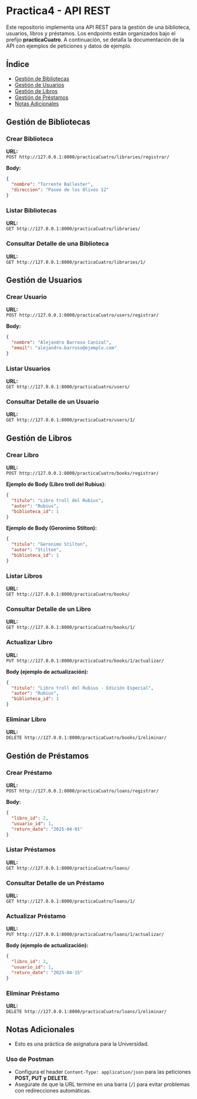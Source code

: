 # Practica4 - API REST

Este repositorio implementa una API REST para la gestión de una biblioteca, usuarios, libros y préstamos. Los endpoints están organizados bajo el prefijo **practicaCuatro**. A continuación, se detalla la documentación de la API con ejemplos de peticiones y datos de ejemplo.

## Índice

- [Gestión de Bibliotecas](#gestión-de-bibliotecas)
- [Gestión de Usuarios](#gestión-de-usuarios)
- [Gestión de Libros](#gestión-de-libros)
- [Gestión de Préstamos](#gestión-de-préstamos)
- [Notas Adicionales](#notas-adicionales)

## Gestión de Bibliotecas

### Crear Biblioteca

**URL:**  
`POST http://127.0.0.1:8000/practicaCuatro/libraries/registrar/`

**Body:**
```json
{
  "nombre": "Torrente Ballester",
  "direccion": "Paseo de los Olivos 12"
}
```

### Listar Bibliotecas

**URL:**  
`GET http://127.0.0.1:8000/practicaCuatro/libraries/`

### Consultar Detalle de una Biblioteca

**URL:**  
`GET http://127.0.0.1:8000/practicaCuatro/libraries/1/`

## Gestión de Usuarios

### Crear Usuario

**URL:**  
`POST http://127.0.0.1:8000/practicaCuatro/users/registrar/`

**Body:**
```json
{
  "nombre": "Alejandro Barroso Canizal",
  "email": "alejandro.barroso@ejemplo.com"
}
```

### Listar Usuarios

**URL:**  
`GET http://127.0.0.1:8000/practicaCuatro/users/`

### Consultar Detalle de un Usuario

**URL:**  
`GET http://127.0.0.1:8000/practicaCuatro/users/1/`

## Gestión de Libros

### Crear Libro

**URL:**  
`POST http://127.0.0.1:8000/practicaCuatro/books/registrar/`

**Ejemplo de Body (Libro troll del Rubius):**
```json
{
  "titulo": "Libro troll del Rubius",
  "autor": "Rubius",
  "biblioteca_id": 1
}
```

**Ejemplo de Body (Geronimo Stilton):**
```json
{
  "titulo": "Geronimo Stilton",
  "autor": "Stilton",
  "biblioteca_id": 1
}
```

### Listar Libros

**URL:**  
`GET http://127.0.0.1:8000/practicaCuatro/books/`

### Consultar Detalle de un Libro

**URL:**  
`GET http://127.0.0.1:8000/practicaCuatro/books/1/`

### Actualizar Libro

**URL:**  
`PUT http://127.0.0.1:8000/practicaCuatro/books/1/actualizar/`

**Body (ejemplo de actualización):**
```json
{
  "titulo": "Libro troll del Rubius - Edición Especial",
  "autor": "Rubius",
  "biblioteca_id": 1
}
```

### Eliminar Libro

**URL:**  
`DELETE http://127.0.0.1:8000/practicaCuatro/books/1/eliminar/`

## Gestión de Préstamos

### Crear Préstamo

**URL:**  
`POST http://127.0.0.1:8000/practicaCuatro/loans/registrar/`

**Body:**
```json
{
  "libro_id": 2,
  "usuario_id": 1,
  "return_date": "2025-04-01"
}
```

### Listar Préstamos

**URL:**  
`GET http://127.0.0.1:8000/practicaCuatro/loans/`

### Consultar Detalle de un Préstamo

**URL:**  
`GET http://127.0.0.1:8000/practicaCuatro/loans/1/`

### Actualizar Préstamo

**URL:**  
`PUT http://127.0.0.1:8000/practicaCuatro/loans/1/actualizar/`

**Body (ejemplo de actualización):**
```json
{
  "libro_id": 2,
  "usuario_id": 1,
  "return_date": "2025-04-15"
}
```

### Eliminar Préstamo

**URL:**  
`DELETE http://127.0.0.1:8000/practicaCuatro/loans/1/eliminar/`

## Notas Adicionales

- Esto es una práctica de asignatura para la Universidad.

### Uso de Postman

- Configura el header `Content-Type: application/json` para las peticiones **POST, PUT y DELETE**.
- Asegúrate de que la URL termine en una barra (`/`) para evitar problemas con redirecciones automáticas.

